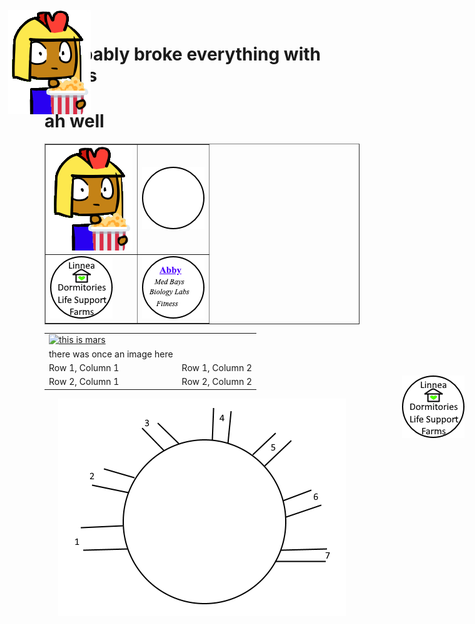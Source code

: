 # i probably broke everything with tables
# ah well

<table border>
   <tr>
     <td>
      <img src = "imperius_popcorn.png"> </img>
     </td>
     <td>
      <img src = "buttontemplate.png"> </img>
     </td>
  </tr>
  <tr>
    <td>
      <img src = "button_linnea.png"> </img>
    </td>
    <td>
      <img src = "button_abby.png"> </img>
    </td>
  </tr>
</table>



<table>
  <tr>
  <td>
   
<a href="http://google.com" rel="some text"> 
  <img src="http://www.myiconfinder.com/uploads/iconsets/256-256-b362b0f23a100870b45756f91e65194a-Mars.png" alt="this is mars"></img>
  </a>
    </td>
  </tr>
  
<tr>
  <td>
there was once an image here
  </td>
  </tr>
     <tr>
            <td>Row 1, Column 1</td>
            <td>Row 1, Column 2</td>
         </tr>
         <tr>
            <td>Row 2, Column 1</td>
            <td>Row 2, Column 2</td>
         </tr>
 
</table>


<IMG STYLE="position:absolute; TOP:35px; LEFT:170px" SRC="imperius_popcorn.png">
  
<IMG STYLE="position:absolute; TOP:620px; LEFT:800px" SRC="button_linnea.png">
<center><img src="rough circle.png"></center>

